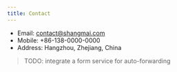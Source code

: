 ```yaml
---
title: Contact
---
```

- Email: <contact@shangmai.com>  
- Mobile: +86-138-0000-0000  
- Address: Hangzhou, Zhejiang, China

> TODO: integrate a form service for auto-forwarding
